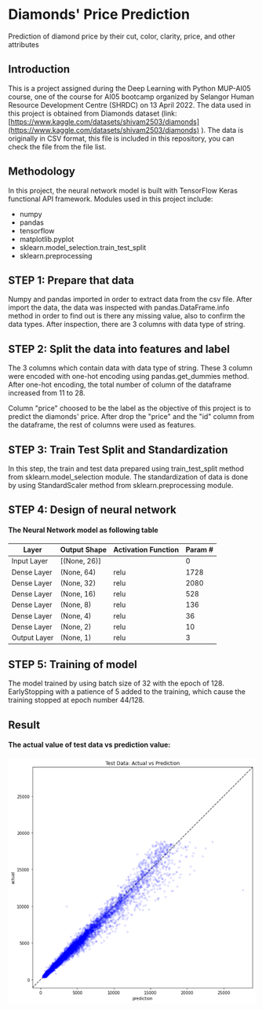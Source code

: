 # Diamonds' Price Prediction
Prediction of diamond price  by their cut, color, clarity, price, and other attributes

## Introduction
This is a project assigned during the Deep Learning with Python MUP-AI05 course, one of the course for AI05 bootcamp organized by Selangor Human Resource Development Centre (SHRDC) on 13 April 2022. The data used in this project is obtained from Diamonds dataset (link: [https://www.kaggle.com/datasets/shivam2503/diamonds](https://www.kaggle.com/datasets/shivam2503/diamonds) ). The data is originally in CSV format, this file is included in this repository, you can check the file from the file list.

## Methodology
In this project, the neural network model is built with TensorFlow Keras functional API framework. Modules used in this project include:
* numpy
* pandas
* tensorflow
* matplotlib.pyplot
* sklearn.model_selection.train_test_split
* sklearn.preprocessing

## STEP 1: Prepare that data
Numpy and pandas imported in order to extract data from the csv file. After import the data, the data was inspected with pandas.DataFrame.info method in order to find out is there any missing value, also to confirm the data types. After inspection, there are 3 columns with data type of string.

## STEP 2: Split the data into features and label
The 3 columns which contain data with data type of string. These 3 column were encoded with one-hot encoding using pandas.get_dummies method. After one-hot encoding, the total number of column of the dataframe increased from 11 to 28.

Column "price" choosed to be the label as the objective of this project is to predict the diamonds' price. After drop the "price" and the "id" column from the dataframe, the rest of columns were used as features.

## STEP 3: Train Test Split and Standardization
In this step, the train and test data prepared using train_test_split method from sklearn.model_selection module. The standardization of data is done by using StandardScaler method from sklearn.preprocessing module.

## STEP 4: Design of neural network
 
#### The Neural Network model as following table
| Layer        | Output Shape | Activation Function | Param # |
|--------------|--------------|---------------------|---------|
| Input Layer  | [(None, 26)] |                     | 0       |
| Dense Layer  | (None, 64)   | relu                | 1728    |
| Dense Layer  | (None, 32)   | relu                | 2080    |
| Dense Layer  | (None, 16)   | relu                | 528     |
| Dense Layer  | (None, 8)    | relu                | 136     |
| Dense Layer  | (None, 4)    | relu                | 36      |
| Dense Layer  | (None, 2)    | relu                | 10      |
| Output Layer | (None, 1)    | relu                | 3       |

## STEP 5: Training of model
The model trained by using batch size of 32 with the epoch of 128. EarlyStopping with a patience of 5 added to the training, which cause the training stopped at epoch number 44/128.

## Result
#### The actual value of test data vs prediction value:
![Actual vs Prediction!](/actual_vs_prediction.png "Actual vs Prediction")
